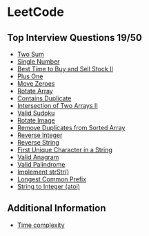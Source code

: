 # LeetCode

## Top Interview Questions 19/50

- [Two Sum](https://github.com/karenkao/LeetCode/blob/main/Two%20Sum.md)
- [Single Number](https://github.com/karenkao/LeetCode/blob/main/Single%20Number.md)
- [Best Time to Buy and Sell Stock II](https://github.com/karenkao/LeetCode/blob/main/Best%20Time%20to%20Buy%20and%20Sell%20Stock%20II.md)
- [Plus One](https://github.com/karenkao/LeetCode/blob/main/Plus%20One.md)
- [Move Zeroes](https://github.com/karenkao/LeetCode/blob/main/Move%20Zeroes.md)
- [Rotate Array](https://github.com/karenkao/LeetCode/blob/main/Rotate%20Array.md)
- [Contains Duplicate](https://github.com/karenkao/LeetCode/blob/main/Contains%20Duplicate.md)
- [Intersection of Two Arrays II](https://github.com/karenkao/LeetCode/blob/main/Intersection%20of%20Two%20Arrays%20II.md)
- [Valid Sudoku](https://github.com/karenkao/LeetCode/blob/main/Valid%20Sudoku.md)
- [Rotate Image](https://github.com/karenkao/LeetCode/blob/main/Rotate%20Image.md)
- [Remove Duplicates from Sorted Array](https://github.com/karenkao/LeetCode/blob/main/Remove%20Duplicates%20from%20Sorted%20Array.md)
- [Reverse Integer](https://github.com/karenkao/LeetCode/blob/main/Reverse%20Integer.md)
- [Reverse String](https://github.com/karenkao/LeetCode/blob/main/Reverse%20String.md)
- [First Unique Character in a String](https://github.com/karenkao/LeetCode/blob/main/First%20Unique%20Character%20in%20a%20String.md)
- [Valid Anagram](https://github.com/karenkao/LeetCode/blob/main/Valid%20Anagram.md)
- [Valid Palindrome](https://github.com/karenkao/LeetCode/blob/main/Valid%20Palindrome.md)
- [Implement strStr()](https://github.com/karenkao/LeetCode/blob/main/Implement%20strStr().md)
- [Longest Common Prefix](https://github.com/karenkao/LeetCode/blob/main/Longest%20Common%20Prefix.md)
- [String to Integer (atoi)](https://github.com/karenkao/LeetCode/blob/main/String%20to%20Integer%20(atoi).md)


## Additional Information

- [Time complexity](https://github.com/karenkao/LeetCode/blob/main/Time%20complexity.md)
